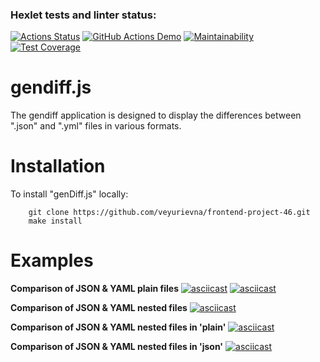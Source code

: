 ### Hexlet tests and linter status:
[![Actions Status](https://github.com/veyurievna/frontend-project-46/workflows/hexlet-check/badge.svg)](https://github.com/veyurievna/frontend-project-46/actions)
[![GitHub Actions Demo](https://github.com/veyurievna/frontend-project-46/actions/workflows/github-actions-demo.yml/badge.svg)](https://github.com/veyurievna/frontend-project-46/actions/workflows/github-actions-demo.yml)
[![Maintainability](https://api.codeclimate.com/v1/badges/5d6980f03405c43a629f/maintainability)](https://codeclimate.com/github/veyurievna/frontend-project-46/maintainability)
[![Test Coverage](https://api.codeclimate.com/v1/badges/5d6980f03405c43a629f/test_coverage)](https://codeclimate.com/github/veyurievna/frontend-project-46/test_coverage)


# gendiff.js
The gendiff application is designed to display the differences between ".json" and ".yml" files in various formats.

# Installation
To install "genDiff.js" locally:
```
    git clone https://github.com/veyurievna/frontend-project-46.git
    make install
```

# Examples

**Comparison of JSON & YAML plain files**
[![asciicast](https://asciinema.org/a/FR8AMsa9ihPlIbwbqOSGZPLFk.svg)](https://asciinema.org/a/FR8AMsa9ihPlIbwbqOSGZPLFk)
[![asciicast](https://asciinema.org/a/uIT6069pkgrbEgUnPCOUmdW87.svg)](https://asciinema.org/a/uIT6069pkgrbEgUnPCOUmdW87)

**Comparison of JSON & YAML nested files**
[![asciicast](https://asciinema.org/a/vjVeqoTcnOzmC4RjcOYeDQuu4.svg)](https://asciinema.org/a/vjVeqoTcnOzmC4RjcOYeDQuu4)

**Comparison of JSON & YAML nested files in 'plain'**
[![asciicast](https://asciinema.org/a/8BXPXD5MqdWfLCLy2yhMpU7ua.svg)](https://asciinema.org/a/8BXPXD5MqdWfLCLy2yhMpU7ua)

**Comparison of JSON & YAML nested files in 'json'**
[![asciicast](https://asciinema.org/a/BlZUcs3M175uu2jpE8ajRHP5y.svg)](https://asciinema.org/a/BlZUcs3M175uu2jpE8ajRHP5y)